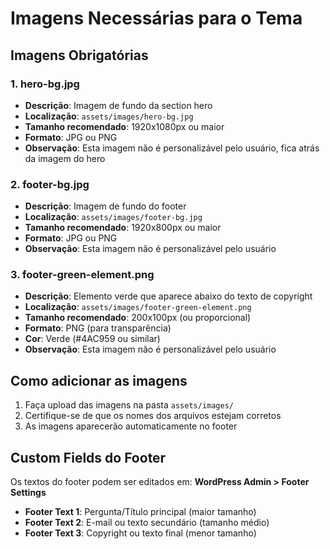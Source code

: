 # Imagens Necessárias para o Tema

## Imagens Obrigatórias

### 1. hero-bg.jpg
- **Descrição**: Imagem de fundo da section hero
- **Localização**: `assets/images/hero-bg.jpg`
- **Tamanho recomendado**: 1920x1080px ou maior
- **Formato**: JPG ou PNG
- **Observação**: Esta imagem não é personalizável pelo usuário, fica atrás da imagem do hero

### 2. footer-bg.jpg
- **Descrição**: Imagem de fundo do footer
- **Localização**: `assets/images/footer-bg.jpg`
- **Tamanho recomendado**: 1920x800px ou maior
- **Formato**: JPG ou PNG
- **Observação**: Esta imagem não é personalizável pelo usuário

### 3. footer-green-element.png
- **Descrição**: Elemento verde que aparece abaixo do texto de copyright
- **Localização**: `assets/images/footer-green-element.png`
- **Tamanho recomendado**: 200x100px (ou proporcional)
- **Formato**: PNG (para transparência)
- **Cor**: Verde (#4AC959 ou similar)
- **Observação**: Esta imagem não é personalizável pelo usuário

## Como adicionar as imagens

1. Faça upload das imagens na pasta `assets/images/`
2. Certifique-se de que os nomes dos arquivos estejam corretos
3. As imagens aparecerão automaticamente no footer

## Custom Fields do Footer

Os textos do footer podem ser editados em:
**WordPress Admin > Footer Settings**

- **Footer Text 1**: Pergunta/Título principal (maior tamanho)
- **Footer Text 2**: E-mail ou texto secundário (tamanho médio) 
- **Footer Text 3**: Copyright ou texto final (menor tamanho)
